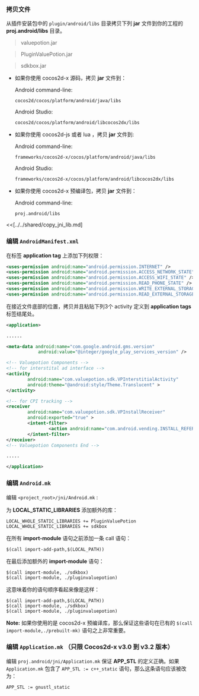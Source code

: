 ### 拷贝文件
从插件安装包中的 `plugin/android/libs` 目录拷贝下列 __jar__ 文件到你的工程的 __proj.android/libs__ 目录。

> valuepotion.jar

> PluginValuePotion.jar

> sdkbox.jar


* 如果你使用 cocos2d-x 源码，拷贝 __jar__ 文件到：

	Android command-line:
	```
	cocos2d/cocos/platform/android/java/libs
	```

	Android Studio:
	```
	cocos2d/cocos/platform/android/libcocos2dx/libs
	```

* 如果你使用 cocos2d-js 或者 lua ，拷贝 __jar__ 文件到:

	Android command-line:
	```
	frameworks/cocos2d-x/cocos/platform/android/java/libs
	```

	Android Studio:
	```
	frameworks/cocos2d-x/cocos/platform/android/libcocos2dx/libs
	```

* 如果你使用 cocos2d-x 预编译包，拷贝 __jar__ 文件到：

	Android command-line:
	```
	proj.android/libs
	```

<<[../../shared/copy_jni_lib.md]


### 编辑 `AndroidManifest.xml`
在标签 __application tag__ 上添加下列权限：
```xml
<uses-permission android:name="android.permission.INTERNET" />
<uses-permission android:name="android.permission.ACCESS_NETWORK_STATE" />
<uses-permission android:name="android.permission.ACCESS_WIFI_STATE" />
<uses-permission android:name="android.permission.READ_PHONE_STATE" />
<uses-permission android:name="android.permission.WRITE_EXTERNAL_STORAGE" />
<uses-permission android:name="android.permission.READ_EXTERNAL_STORAGE" />
```

在接近文件底部的位置，拷贝并且粘贴下列3个 activity 定义到 __application tags__ 标签结尾处。

```xml
<application>

......

<meta-data android:name="com.google.android.gms.version"
            android:value="@integer/google_play_services_version" />

<!-- Valuepotion Components -->
<!-- for interstital ad interface -->
<activity
        android:name="com.valuepotion.sdk.VPInterstitialActivity"
        android:theme="@android:style/Theme.Translucent" >
</activity>

<!-- for CPI tracking -->
<receiver
        android:name="com.valuepotion.sdk.VPInstallReceiver"
        android:exported="true" >
        <intent-filter>
                <action android:name="com.android.vending.INSTALL_REFERRER" />
        </intent-filter>
</receiver>
<!-- Valuepotion Components End -->

.....

</application>
```

### 编辑 `Android.mk`
编辑 `<project_root>/jni/Android.mk` :

为 __LOCAL_STATIC_LIBRARIES__ 添加额外的库：
```
LOCAL_WHOLE_STATIC_LIBRARIES += PluginValuePotion
LOCAL_WHOLE_STATIC_LIBRARIES += sdkbox
```

在所有 __import-module__ 语句之前添加一条 call 语句：
```
$(call import-add-path,$(LOCAL_PATH))
```

在最后添加额外的 __import-module__ 语句：
```
$(call import-module, ./sdkbox)
$(call import-module, ./pluginvaluepotion)
```

这意味着你的语句顺序看起来像是这样：
```
$(call import-add-path,$(LOCAL_PATH))
$(call import-module, ./sdkbox)
$(call import-module, ./pluginvaluepotion)
```

  __Note:__ 如果你使用的是 cocos2d-x 预编译库，那么保证这些语句在已有的 `$(call import-module,./prebuilt-mk)` 语句之上非常重要。

### 编辑 `Application.mk` （只限 Cocos2d-x v3.0 到 v3.2 版本）
编辑 `proj.android/jni/Application.mk` 保证 __APP_STL__ 的定义正确。如果 `Application.mk` 包含了 `APP_STL := c++_static` 语句，那么这条语句应该被改为：
```
APP_STL := gnustl_static
```
